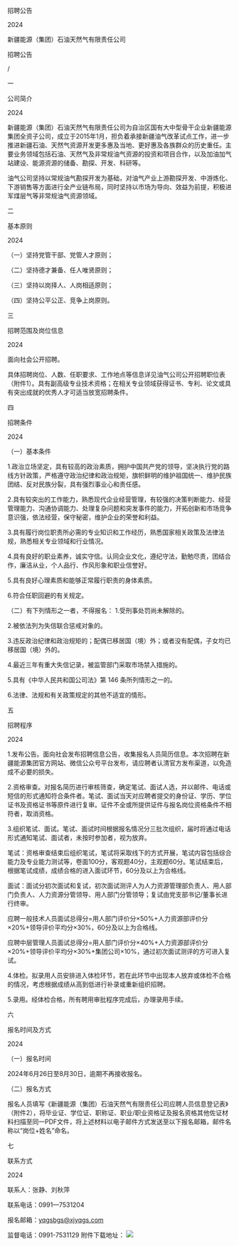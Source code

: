 招聘公告

2024

新疆能源（集团）石油天然气有限责任公司

招聘公告



 /

一

公司简介

2024

新疆能源（集团）石油天然气有限责任公司为自治区国有大中型骨干企业新疆能源集团全资子公司，成立于2015年1月，担负着承接新疆油气改革试点工作，进一步推进新疆石油、天然气资源开发更多惠及当地、更好惠及各族群众的历史重任。主要业务领域包括石油、天然气及非常规油气资源的投资和项目合作，以及加油加气站建设、能源资源的储备、勘探、开发、科研等。

油气公司坚持以常规油气勘探开发为基础，对油气产业上游勘探开发、中游炼化、下游销售等方面进行全产业链布局，同时坚持以市场为导向、效益为前提，积极进军煤层气等非常规油气资源领域。



二

基本原则

2024

（一）坚持党管干部、党管人才原则；

（二）坚持德才兼备、任人唯贤原则；

（三）坚持以岗择人、人岗相适原则；

（四）坚持公平公正、竞争上岗原则。

三

招聘范围及岗位信息

2024

面向社会公开招聘。

具体招聘岗位、人数、任职要求、工作地点等信息详见油气公司公开招聘职位表（附件1）。具有副高级专业技术资格；在相关专业领域获得证书、专利、论文或具有突出成就的优秀人才可适当放宽招聘条件。



四

招聘条件

2024

（一）基本条件

1.政治立场坚定，具有较高的政治素质，拥护中国共产党的领导，坚决执行党的路线方针政策，严格遵守政治纪律和政治规矩，旗帜鲜明的维护祖国统一、维护民族团结、反对民族分裂，具有强烈事业心和责任感。

2.具有较突出的工作能力，熟悉现代企业经营管理，有较强的决策判断能力、经营管理能力、沟通协调能力、处理复杂问题和突发事件的能力，开拓创新和市场竞争意识强，依法经营，保守秘密，维护企业的荣誉和利益。

3.具有履行岗位职责所必需的专业知识和工作经历，熟悉国家相关政策及法律法规，熟悉相关专业领域和行业情况。

4.具有良好的职业素养，诚实守信。认同企业文化，遵纪守法，勤勉尽责，团结合作，廉洁从业，个人品行、作风形象和职业信誉好。

5.具有良好心理素质和能够正常履行职责的身体素质。

6.符合任职回避的有关规定。

（二）有下列情形之一者，不得报名：
1.受刑事处罚尚未解除的。

2.被依法列为失信联合惩戒对象的。

3.违反政治纪律和政治规矩的；配偶已移居国（境）外；或者没有配偶，子女均已移居国（境）外的。

4.最近三年有重大失信记录，被监管部门采取市场禁入措施的。

5.具有《中华人民共和国公司法》第 146 条所列情形之一的。

6.法律、法规和有关政策规定的其他不适宜的情形。

五

招聘程序

2024

1.发布公告。面向社会发布招聘信息公告，收集报名人员简历信息。本次招聘在新疆能源集团官方网站、微信公众号平台发布，请应聘者认清官方发布渠道，以免造成不必要的损失。

2.资格审查。对报名简历进行审核筛查，确定笔试、面试人选，并以邮件、电话或短信的形式通知符合条件者。笔试、面试当天对应聘者提交的身份证、学历、学位证书及资格证书等原件进行复审。证件不全或所提供证件与报名岗位资格条件不相符者，取消资格。

3.组织笔试、面试。笔试、面试时间根据报名情况分三批次组织，届时将通过电话形式通知笔试、面试者，未按时参加者，视为放弃。

笔试：资格审查结束后组织笔试，笔试将采取线下的方式开展，笔试内容包括综合能力及专业能力测试等，卷面100分，客观题40分，主观题60分。笔试结束后，根据笔试成绩，成绩合格的进入面试环节，60分及以上为合格线。

面试：面试分初次面试和复试，初次面试测评人为人力资源管理部负责人、用人部门负责人、人力资源分管领导、用人部门分管领导；复试由党支部书记/董事长进行终审。

应聘一般技术人员面试总得分=用人部门评价分×50%+人力资源部评价分×20%+领导评价平均分×30%，60分及以上为合格线。

应聘中层管理人员面试总得分=用人部门评价分×40%+人力资源部评价分×20%+领导评价平均分×30%+集团公司×10%，通过初次面试测评的方可进入复试。

4.体检。拟录用人员安排进入体检环节，若在此环节中出现本人放弃或体检不合格的情况，考虑根据成绩从高到低进行补录或重新组织招聘。

5.录用。经体检合格，所有聘用审批程序完成后，办理录用手续。



六

报名时间及方式

2024

（一）报名时间

2024年6月26日至8月30日，逾期不再接收报名。

（二）报名方式

报名人员填写《新疆能源（集团）石油天然气有限责任公司应聘人员信息登记表》（附件2），将毕业证、学位证、职称证、职业/职业资格证及报名资格其他佐证材料扫描至同一PDF文件，将上述材料以电子邮件方式发送至以下报名邮箱，邮件名称以“岗位+姓名”命名。



七

联系方式

2024

联系人：张静、刘秋萍

联系电话：0991—7531204

报名邮箱：yqgsbgs@xjyqgs.com

监督电话：0991-7531129
附件下载地址：
<img src="https://tu.8380660.xyz/file/97b91c3bdf9d7387ae0dd.png">
